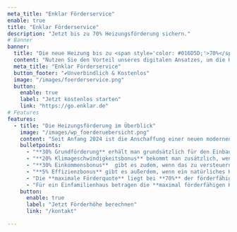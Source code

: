 ```yaml
---
meta_title: "Enklar Förderservice"
enable: true
title: "Enklar Förderservice"
description: "Jetzt bis zu 70% Heizungsförderung sichern."
# Banner
banner:
  title: "Die neue Heizung bis zu <span style='color: #016D5D;'>70%</span> fördern lassen mit dem <span style='color: #016D5D;'>Enklar Förderservice</span>"
  content: "Nutzen Sie den Vorteil unseres digitalen Ansatzes, um die Heizlastberechnung präzise nach DIN 12831 und den Förderservice digitalisiert und innerhalb weniger Tage über uns abzuwickeln."
  meta_title: "Enklar Förderservice"
  button_footer: "✔️Unverbindlich & Kostenlos"
  image: "/images/foerderservice.png"
  button:
    enable: true
    label: "Jetzt kostenlos starten"
    link: "https://go.enklar.de"
# Features
features:
  - title: "Die Heizungsförderung im Überblick"
    image: "/images/wp_foerderuebersicht.png"
    content: "Seit Anfang 2024 ist die Anschaffung einer neuen modernen Heizungsanlage im Rahmen der Bundesförderung für effiziente Gebäude (BEG) mit bis zu 70% Förderzuschuss gefördert. Hier finden Sie die Kernfakten zur Förderung:"
    bulletpoints:
      - "**30% Grundförderung** erhält man grundsätzlich für den Einbau einer neuen klimafreundlichen Heizung. Dazu gehören neben Wärmepumpen u.a. auch Biomasseheizungen und Solarthermieanlagen. "
      - "**20% Klimageschwindigkeitsbonus** bekommt man zusätzlich, wenn die bestehende fossile Heizung (z.B. Gas- oder Ölheizung) ausgetauscht wird"
      - "**30% Einkommensbonus**  gibt es zudem, wenn das zu versteuernde Haushaltsjahreseinkommen maximal 40.000€ beträgt."
      - "**5% Effizienzbonus** gibt es außerdem, wenn ein natürliches Kältemittel eingesetzt oder die Wärmepumpe Wasser oder das Erdreich als Wärmequelle nutzt."
      - "Die **maximale Förderquote** liegt bei **70%** der förderfähigen Kosten."
      - "Für ein Einfamilienhaus betragen die **maximal förderfähigen Kosten 30.000€**."
    button:
      enable: true
      label: "Jetzt Förderhöhe berechnen"
      link: "/kontakt"

---
```

